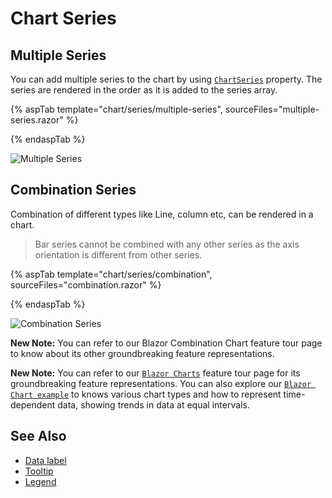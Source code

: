 # Chart Series

## Multiple Series

You can add multiple series to the chart by using [`ChartSeries`](https://help.syncfusion.com/cr/blazor/Syncfusion.Blazor~Syncfusion.Blazor.Charts.ChartSeries.html) property.
The series are rendered in the order as it is added to the series array.

{% aspTab template="chart/series/multiple-series", sourceFiles="multiple-series.razor" %}

{% endaspTab %}

![Multiple Series](images/multiple-series/multiple-series-razor.png)

## Combination Series

Combination of different types like Line, column etc, can be rendered in a chart.

>Bar series cannot be combined with any other series as the axis orientation is different from other series.

{% aspTab template="chart/series/combination", sourceFiles="combination.razor" %}

{% endaspTab %}

![Combination Series](images/multiple-series/combination-razor.png)

**New Note:** You can refer to our Blazor Combination Chart feature tour page to know about its other groundbreaking feature representations.

**New Note:** You can refer to our [`Blazor Charts`](https://www.syncfusion.com/blazor-components/blazor-charts) feature tour page for its groundbreaking feature representations. You can also explore our [`Blazor Chart example`](https://blazor.syncfusion.com/demos/chart/line?theme=bootstrap4) to knows various chart types and how to represent time-dependent data, showing trends in data at equal intervals.

## See Also

* [Data label](./data-labels)
* [Tooltip](./tool-tip)
* [Legend](./legend)